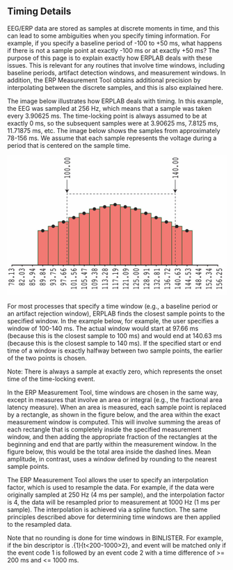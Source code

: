 ## Timing Details
EEG/ERP data are stored as samples at discrete moments in time, and this can lead to some ambiguities when you specify timing information. For example, if you specify a baseline period of -100 to +50 ms, what happens if there is not a sample point at exactly -100 ms or at exactly +50 ms? The purpose of this page is to explain exactly how ERPLAB deals with these issues. This is relevant for any routines that involve time windows, including baseline periods, artifact detection windows, and measurement windows. In addition, the ERP Measurement Tool obtains additional precision by interpolating between the discrete samples, and this is also explained here.

The image below illustrates how ERPLAB deals with timing. In this example, the EEG was sampled at 256 Hz, which means that a sample was taken every 3.90625 ms. The time-locking point is always assumed to be at exactly 0 ms, so the subsequent samples were at 3.90625 ms, 7.8125 ms, 11.71875 ms, etc. The image below shows the samples from approximately 78-156 ms. We assume that each sample represents the voltage during a period that is centered on the sample time.

![GUI](./images/Manual/Manual_Timing_Algorithms.png)

For most processes that specify a time window (e.g., a baseline period or an artifact rejection window), ERPLAB finds the closest sample points to the specified window. In the example below, for example, the user specifies a window of 100-140 ms. The actual window would start at 97.66 ms (because this is the closest sample to 100 ms) and would end at 140.63 ms (because this is the closest sample to 140 ms). If the specified start or end time of a window is exactly halfway between two sample points, the earlier of the two points is chosen.

Note: There is always a sample at exactly zero, which represents the onset time of the time-locking event.

In the ERP Measurement Tool, time windows are chosen in the same way, except in measures that involve an area or integral (e.g., the fractional area latency measure). When an area is measured, each sample point is replaced by a rectangle, as shown in the figure below, and the area within the exact measurement window is computed. This will involve summing the areas of each rectangle that is completely inside the specified measurement window, and then adding the appropriate fraction of the rectangles at the beginning and end that are partly within the measurement window. In the figure below, this would be the total area inside the dashed lines. Mean amplitude, in contrast, uses a window defined by rounding to the nearest sample points.

The ERP Measurement Tool allows the user to specify an interpolation factor, which is used to resample the data. For example, if the data were originally sampled at 250 Hz (4 ms per sample), and the interpolation factor is 4, the data will be resampled prior to measurement at 1000 Hz (1 ms per sample). The interpolation is achieved via a spline function. The same principles described above for determining time windows are then applied to the resampled data.

Note that no rounding is done for time windows in BINLISTER. For example, if the bin descriptor is .{1}{t<200-1000>2}, and event will be matched only if the event code 1 is followed by an event code 2 with a time difference of >= 200 ms and <= 1000 ms.
